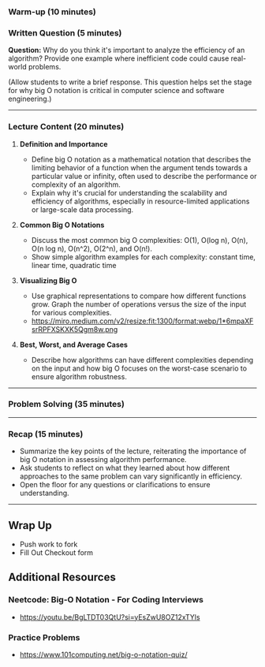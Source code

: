### Warm-up (10 minutes)

### Written Question (5 minutes)

**Question:** Why do you think it's important to analyze the efficiency of an algorithm? Provide one example where inefficient code could cause real-world problems.

(Allow students to write a brief response. This question helps set the stage for why big O notation is critical in computer science and software engineering.)

---

### Lecture Content (20 minutes)

1. **Definition and Importance**

   - Define big O notation as a mathematical notation that describes the limiting behavior of a function when the argument tends towards a particular value or infinity, often used to describe the performance or complexity of an algorithm.
   - Explain why it's crucial for understanding the scalability and efficiency of algorithms, especially in resource-limited applications or large-scale data processing.

2. **Common Big O Notations**

   - Discuss the most common big O complexities: O(1), O(log n), O(n), O(n log n), O(n^2), O(2^n), and O(n!).
   - Show simple algorithm examples for each complexity: constant time, linear time, quadratic time

3. **Visualizing Big O**

   - Use graphical representations to compare how different functions grow. Graph the number of operations versus the size of the input for various complexities.
   - https://miro.medium.com/v2/resize:fit:1300/format:webp/1*6mpaXFsrRPFXSKXK5Qgm8w.png

4. **Best, Worst, and Average Cases**
   - Describe how algorithms can have different complexities depending on the input and how big O focuses on the worst-case scenario to ensure algorithm robustness.

---

### Problem Solving (35 minutes)

---

### Recap (15 minutes)

- Summarize the key points of the lecture, reiterating the importance of big O notation in assessing algorithm performance.
- Ask students to reflect on what they learned about how different approaches to the same problem can vary significantly in efficiency.
- Open the floor for any questions or clarifications to ensure understanding.

---

## Wrap Up

- Push work to fork
- Fill Out Checkout form

## Additional Resources

### Neetcode: Big-O Notation - For Coding Interviews

- https://youtu.be/BgLTDT03QtU?si=yEsZwU8OZ12xTYls

### Practice Problems

- https://www.101computing.net/big-o-notation-quiz/
